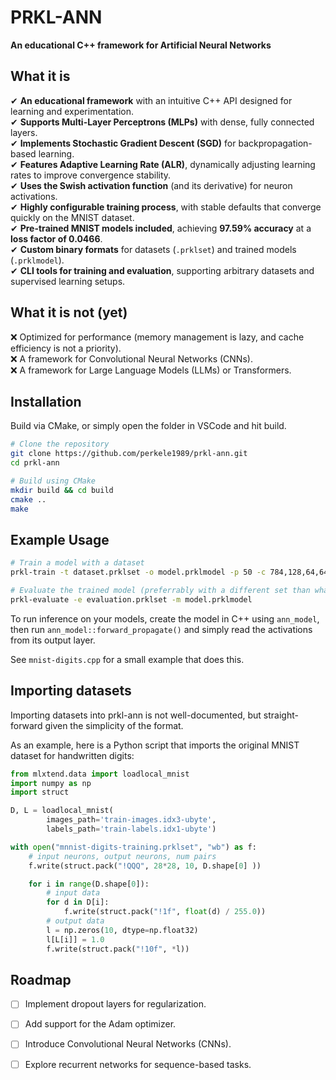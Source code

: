 # PRKL-ANN  
**An educational C++ framework for Artificial Neural Networks**  

## What it is  
✔ **An educational framework** with an intuitive C++ API designed for learning and experimentation.  
✔ **Supports Multi-Layer Perceptrons (MLPs)** with dense, fully connected layers.  
✔ **Implements Stochastic Gradient Descent (SGD)** for backpropagation-based learning.  
✔ **Features Adaptive Learning Rate (ALR)**, dynamically adjusting learning rates to improve convergence stability.  
✔ **Uses the Swish activation function** (and its derivative) for neuron activations.  
✔ **Highly configurable training process**, with stable defaults that converge quickly on the MNIST dataset.  
✔ **Pre-trained MNIST models included**, achieving **97.59% accuracy** at a **loss factor of 0.0466**.  
✔ **Custom binary formats** for datasets (`.prklset`) and trained models (`.prklmodel`).  
✔ **CLI tools for training and evaluation**, supporting arbitrary datasets and supervised learning setups.  

## What it is not (yet)  
❌ Optimized for performance (memory management is lazy, and cache efficiency is not a priority).  
❌ A framework for Convolutional Neural Networks (CNNs).  
❌ A framework for Large Language Models (LLMs) or Transformers.  

## Installation  

Build via CMake, or simply open the folder in VSCode and hit build.

```sh
# Clone the repository
git clone https://github.com/perkele1989/prkl-ann.git
cd prkl-ann

# Build using CMake
mkdir build && cd build
cmake ..
make
```

## Example Usage  
```sh
# Train a model with a dataset
prkl-train -t dataset.prklset -o model.prklmodel -p 50 -c 784,128,64,64,10

# Evaluate the trained model (preferrably with a different set than what you trained it on)
prkl-evaluate -e evaluation.prklset -m model.prklmodel
```

To run inference on your models, create the model in C++ using `ann_model`, then run `ann_model::forward_propagate()` and simply read the activations from its output layer.

See `mnist-digits.cpp` for a small example that does this.

## Importing datasets  

Importing datasets into prkl-ann is not well-documented, but straight-forward given the simplicity of the format.

As an example, here is a Python script that imports the original MNIST dataset for handwritten digits:

```python
from mlxtend.data import loadlocal_mnist
import numpy as np
import struct 

D, L = loadlocal_mnist(
        images_path='train-images.idx3-ubyte', 
        labels_path='train-labels.idx1-ubyte')

with open("mnnist-digits-training.prklset", "wb") as f:
    # input neurons, output neurons, num pairs 
    f.write(struct.pack("!QQQ", 28*28, 10, D.shape[0] ))

    for i in range(D.shape[0]):
        # input data
        for d in D[i]:
            f.write(struct.pack("!1f", float(d) / 255.0))
        # output data
        l = np.zeros(10, dtype=np.float32)
        l[L[i]] = 1.0
        f.write(struct.pack("!10f", *l))
```

## Roadmap  
- [ ] Implement dropout layers for regularization.  
- [ ] Add support for the Adam optimizer.  
- [ ] Introduce Convolutional Neural Networks (CNNs).  
- [ ] Explore recurrent networks for sequence-based tasks.  

